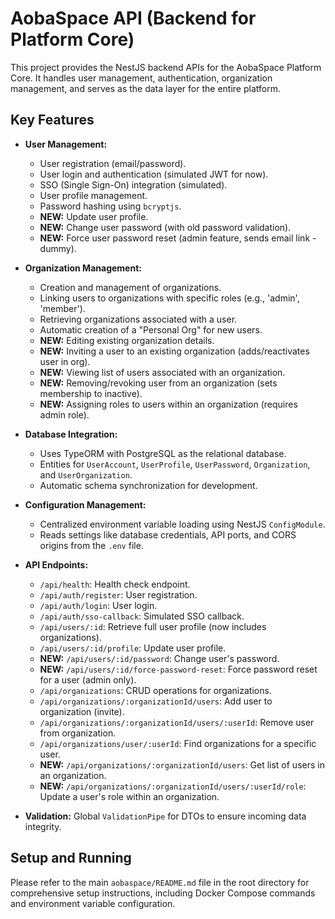 # AobaSpace API (Backend for Platform Core)

This project provides the NestJS backend APIs for the AobaSpace Platform Core. It handles user management, authentication, organization management, and serves as the data layer for the entire platform.

## Key Features

* **User Management:**
    * User registration (email/password).
    * User login and authentication (simulated JWT for now).
    * SSO (Single Sign-On) integration (simulated).
    * User profile management.
    * Password hashing using `bcryptjs`.
    * **NEW:** Update user profile.
    * **NEW:** Change user password (with old password validation).
    * **NEW:** Force user password reset (admin feature, sends email link - dummy).

* **Organization Management:**
    * Creation and management of organizations.
    * Linking users to organizations with specific roles (e.g., 'admin', 'member').
    * Retrieving organizations associated with a user.
    * Automatic creation of a "Personal Org" for new users.
    * **NEW:** Editing existing organization details.
    * **NEW:** Inviting a user to an existing organization (adds/reactivates user in org).
    * **NEW:** Viewing list of users associated with an organization.
    * **NEW:** Removing/revoking user from an organization (sets membership to inactive).
    * **NEW:** Assigning roles to users within an organization (requires admin role).

* **Database Integration:**
    * Uses TypeORM with PostgreSQL as the relational database.
    * Entities for `UserAccount`, `UserProfile`, `UserPassword`, `Organization`, and `UserOrganization`.
    * Automatic schema synchronization for development.

* **Configuration Management:**
    * Centralized environment variable loading using NestJS `ConfigModule`.
    * Reads settings like database credentials, API ports, and CORS origins from the `.env` file.

* **API Endpoints:**
    * `/api/health`: Health check endpoint.
    * `/api/auth/register`: User registration.
    * `/api/auth/login`: User login.
    * `/api/auth/sso-callback`: Simulated SSO callback.
    * `/api/users/:id`: Retrieve full user profile (now includes organizations).
    * `/api/users/:id/profile`: Update user profile.
    * **NEW:** `/api/users/:id/password`: Change user's password.
    * **NEW:** `/api/users/:id/force-password-reset`: Force password reset for a user (admin only).
    * `/api/organizations`: CRUD operations for organizations.
    * `/api/organizations/:organizationId/users`: Add user to organization (invite).
    * `/api/organizations/:organizationId/users/:userId`: Remove user from organization.
    * `/api/organizations/user/:userId`: Find organizations for a specific user.
    * **NEW:** `/api/organizations/:organizationId/users`: Get list of users in an organization.
    * **NEW:** `/api/organizations/:organizationId/users/:userId/role`: Update a user's role within an organization.

* **Validation:** Global `ValidationPipe` for DTOs to ensure incoming data integrity.

## Setup and Running

Please refer to the main `aobaspace/README.md` file in the root directory for comprehensive setup instructions, including Docker Compose commands and environment variable configuration.
